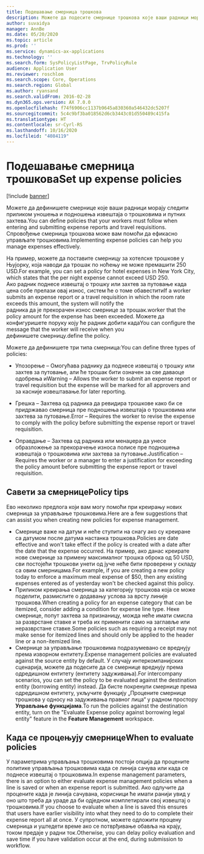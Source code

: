 ```yaml
---
title: Подешавање смерница трошкова
description: Можете да подесите смернице трошкова које ваши радници морају следити приликом уношења и подношења извештаја о трошковима и путних захтева у услузи Microsoft Dynamics 365 Finance.
author: suvaidya
manager: AnnBe
ms.date: 05/20/2020
ms.topic: article
ms.prod: ''
ms.service: dynamics-ax-applications
ms.technology: ''
ms.search.form: SysPolicyListPage, TrvPolicyRule
audience: Application User
ms.reviewer: roschlom
ms.search.scope: Core, Operations
ms.search.region: Global
ms.author: ryansand
ms.search.validFrom: 2016-02-28
ms.dyn365.ops.version: AX 7.0.0
ms.openlocfilehash: f74f6906cc1137b9645a830360a546432dc5207f
ms.sourcegitcommit: 5c4c9bf3ba018562d6cb3443c01d550489c415fa
ms.translationtype: HT
ms.contentlocale: sr-Cyrl-RS
ms.lasthandoff: 10/16/2020
ms.locfileid: "4084119"
---
```

# <a name="set-up-expense-policies"></a><span data-ttu-id="b0aa7-103">Подешавање смерница трошкова</span><span class="sxs-lookup"><span data-stu-id="b0aa7-103">Set up expense policies</span></span>

[!include [banner](../includes/banner.md)]

<span data-ttu-id="b0aa7-104">Можете да дефинишете смернице које ваши радници морају следити приликом уношења и подношења извештаја о трошковима и путних захтева.</span><span class="sxs-lookup"><span data-stu-id="b0aa7-104">You can define policies that your workers must follow when entering and submitting expense reports and travel requisitions.</span></span>         
<span data-ttu-id="b0aa7-105">Спровођење смерница трошкова може вам помоћи да ефикасно управљате трошковима.</span><span class="sxs-lookup"><span data-stu-id="b0aa7-105">Implementing expense policies can help you manage expenses effectively.</span></span>         

<span data-ttu-id="b0aa7-106">На пример, можете да поставите смерницу за хотелске трошкове у Њујорку, која наводи да трошак по ноћењу не може премашити 250 USD.</span><span class="sxs-lookup"><span data-stu-id="b0aa7-106">For example, you can set a policy for hotel expenses in New York City, which states that the per night expense cannot exceed USD 250.</span></span>       
<span data-ttu-id="b0aa7-107">Ако радник поднесе извештај о трошку или захтев за путовање када цена собе прелази овај износ, систем ће о томе обавестити</span><span class="sxs-lookup"><span data-stu-id="b0aa7-107">If a worker submits an expense report or a travel requisition in which the room rate exceeds this amount, the system will notify the</span></span>        
<span data-ttu-id="b0aa7-108">радника да је прекорачен износ смернице за трошак.</span><span class="sxs-lookup"><span data-stu-id="b0aa7-108">worker that the policy amount for the expense has been exceeded.</span></span> <span data-ttu-id="b0aa7-109">Можете да конфигуришете поруку коју ће радник добити када</span><span class="sxs-lookup"><span data-stu-id="b0aa7-109">You can configure the message that the worker will receive when you</span></span>        
<span data-ttu-id="b0aa7-110">дефинишете смерницу.</span><span class="sxs-lookup"><span data-stu-id="b0aa7-110">define the policy.</span></span>      
        
<span data-ttu-id="b0aa7-111">Можете да дефинишете три типа смерница:</span><span class="sxs-lookup"><span data-stu-id="b0aa7-111">You can define three types of policies:</span></span>         
        
- <span data-ttu-id="b0aa7-112">Упозорење – Омогућава раднику да поднесе извештај о трошку или захтев за путовање, али ће трошак бити означен за све даваоце одобрења и</span><span class="sxs-lookup"><span data-stu-id="b0aa7-112">Warning – Allows the worker to submit an expense report or travel requisition but the expense will be marked for all approvers and</span></span>        
  <span data-ttu-id="b0aa7-113">за касније извештавање.</span><span class="sxs-lookup"><span data-stu-id="b0aa7-113">for later reporting.</span></span>        

- <span data-ttu-id="b0aa7-114">Грешка – Захтева од радника да ревидира трошкове како би се придржавао смерница пре подношења извештаја о трошковима или захтева за путовање.</span><span class="sxs-lookup"><span data-stu-id="b0aa7-114">Error – Requires the worker to revise the expense to comply with the policy before submitting the expense report or travel requisition.</span></span>       
 
 - <span data-ttu-id="b0aa7-115">Оправдање – Захтева од радника или менаџера да унесе образложење за прекорачење износа полисе пре подношења извештаја о трошковима или захтева за путовање.</span><span class="sxs-lookup"><span data-stu-id="b0aa7-115">Justification – Requires the worker or a manager to enter a justification for exceeding the policy amount before submitting the expense report or travel requisition.</span></span>        

## <a name="policy-tips"></a><span data-ttu-id="b0aa7-116">Савети за смернице</span><span class="sxs-lookup"><span data-stu-id="b0aa7-116">Policy tips</span></span>
<span data-ttu-id="b0aa7-117">Ево неколико предлога који вам могу помоћи при креирању нових смерница за управљање трошковима.</span><span class="sxs-lookup"><span data-stu-id="b0aa7-117">Here are a few suggestions that can assist you when creating new policies for expense management.</span></span> 
* <span data-ttu-id="b0aa7-118">Смернице важе на датум и неће ступити на снагу ако су креиране са датумом после датума настанка трошкова.</span><span class="sxs-lookup"><span data-stu-id="b0aa7-118">Policies are date effective and won't take effect if the policy is created with a date after the date that the expense occurred.</span></span> <span data-ttu-id="b0aa7-119">На пример, ако данас креирате нове смернице за примену максималног трошка оброка од 50 USD, сви постојећи трошкови унети од јуче неће бити проверени у складу са овим смерницама.</span><span class="sxs-lookup"><span data-stu-id="b0aa7-119">For example, if you are creating a new policy today to enforce a maximum meal expense of $50, then any existing expenses entered as of yesterday won't be checked against this policy.</span></span>
* <span data-ttu-id="b0aa7-120">Приликом креирања смерница за категорију трошкова која се може поделити, размислите о додавању услова за врсту линије трошкова.</span><span class="sxs-lookup"><span data-stu-id="b0aa7-120">When creating a policy for an expense category that can be itemized, consider adding a condition for expense line type.</span></span> <span data-ttu-id="b0aa7-121">Неке смернице, попут захтева за признаницу, можда неће имати смисла за разврстане ставке и треба их применити само на заглавље или неразврстане ставке.</span><span class="sxs-lookup"><span data-stu-id="b0aa7-121">Some policies such as requiring a receipt may not make sense for itemized lines and should only be applied to the header line or a non-itemized line.</span></span> 
* <span data-ttu-id="b0aa7-122">Смернице за управљање трошковима подразумевано се вреднују према изворном ентитету.</span><span class="sxs-lookup"><span data-stu-id="b0aa7-122">Expense management policies are evaluated against the source entity by default.</span></span> <span data-ttu-id="b0aa7-123">У случају интеркомпанијских сценарија, можете да подесите да се смернице вреднују према одредишном ентитету (ентитету задуживања).</span><span class="sxs-lookup"><span data-stu-id="b0aa7-123">For intercompany scenarios, you can set the policy to be evaluated against the destination entity (borrowing entity) instead.</span></span> <span data-ttu-id="b0aa7-124">Да бисте покренули смернице према одредишном ентитету, укључите функцију „Процените смернице трошкова у односу на задуживања правног лица“ у радном простору **Управљање функцијама**.</span><span class="sxs-lookup"><span data-stu-id="b0aa7-124">To run the policies against the destination entity, turn on the "Evaluate Expense policy against borrowing legal entity" feature in the **Feature Management** workspace.</span></span>

## <a name="when-to-evaluate-policies"></a><span data-ttu-id="b0aa7-125">Када се процењују смернице</span><span class="sxs-lookup"><span data-stu-id="b0aa7-125">When to evaluate policies</span></span>

<span data-ttu-id="b0aa7-126">У параметрима управљања трошковима постоји опција да процените политике управљања трошковима када се линија сачува или када се поднесе извештај о трошковима.</span><span class="sxs-lookup"><span data-stu-id="b0aa7-126">In expense management parameters, there is an option to either evaluate expense management policies when a line is saved or when an expense report is submitted.</span></span> <span data-ttu-id="b0aa7-127">Ако одлучите да процените када је линија сачувана, корисници ће имати ранији увид у оно што треба да ураде да би одједном комплетирали свој извештај о трошковима.</span><span class="sxs-lookup"><span data-stu-id="b0aa7-127">If you choose to evaluate when a line is saved this ensures that users have earlier visibility into what they need to do to complete their expense report all at once.</span></span> <span data-ttu-id="b0aa7-128">У супротном, можете одложити процену смерница и уштедети време ако се потврђивање обавља на крају, током предаје у радни ток.</span><span class="sxs-lookup"><span data-stu-id="b0aa7-128">Otherwise, you can delay policy evaluation and save time if you have validation occur at the end, during submission to workflow.</span></span>
